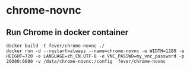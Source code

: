 # chrome-novnc
## Run Chrome in docker container
```
docker build -t fever/chrome-novnc ./
docker run -d --restart=always --name=chrome-novnc -e WIDTH=1280 -e HEIGHT=720 -e LANGUAGE=zh_CN.UTF-8 -e VNC_PASSWD=my_vnc_password -p 26080:6080 -v /data/chrome-novnc:/config  fever/chrome-novnc
```
